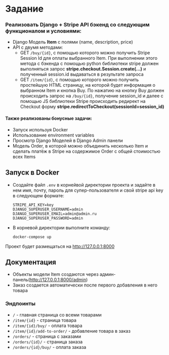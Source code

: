 # Задание

### Реализовать Django + Stripe API бэкенд со следующим функционалом и условиями:

- Django Модель __Item__ с полями (name, description, price) 
- API с двумя методами:
  - GET `/buy/{id}`, c помощью которого можно получить Stripe Session Id для оплаты выбранного Item. При выполнении этого метода c бэкенда с помощью python библиотеки stripe должен выполняться запрос __stripe.checkout.Session.create(...)__ и полученный session.id выдаваться в результате запроса
  - GET `/item/{id}`, c помощью которого можно получить простейшую HTML страницу, на которой будет информация о выбранном Item и кнопка Buy. По нажатию на кнопку Buy должен происходить запрос на `/buy/{id}`, получение session_id и далее  с помощью JS библиотеки Stripe происходить редирект на Checkout форму __stripe.redirectToCheckout(sessionId=session_id)__

#### Также реализованы бонусные задачи:

- Запуск используя Docker
- Использование environment variables
- Просмотр Django Моделей в Django Admin панели
- Модель Order, в которой можно объединить несколько Item и сделать платёж в Stripe на содержимое Order c общей стоимостью всех Items

## Запуск в Docker

- Создайте файл `.env` в корнейвой директории проекта и задайте в нем имя, почту, пароль для супер-пользователя и свой stripe api key в следующем формате:
  ```
  STRIPE_API_KEY=key
  DJANGO_SUPERUSER_USERNAME=admin
  DJANGO_SUPERUSER_EMAIL=admin@admin.ru
  DJANGO_SUPERUSER_PASSWORD=admin
  ```
- В корневой директории выполните команду:
  ```
  docker-compose up
  ```

Проект будет размещаться на http://127.0.0.1:8000

## Документация

- Объекты модели Item создаются через админ-панель(http://127.0.0.1:8000/admin)
- Заказ создается автоматически после первого добавления в него товара

### Эндпоинты
- `/` - главная страница со всеми товарами
- `/item/{id}` - страница товара
- `/item/{id}/buy/` - оплата товара
- `/item/{id}/add-to-order/` - добавление товара в заказ
- `/orders/` - страница с заказами
- `/orders/{id}/` - страница заказа
- `/orders/{id}/buy/` - оплата заказа

